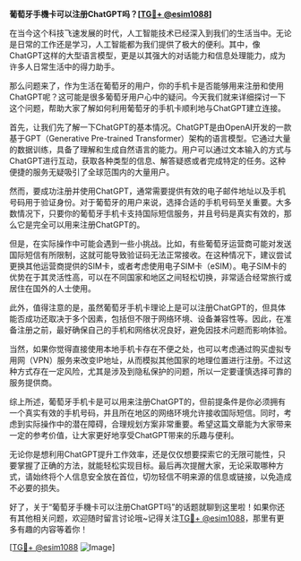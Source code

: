 **葡萄牙手機卡可以注册ChatGPT吗？[[TG💪+ @esim1088](https://t.me/s/esim1088)]**

在当今这个科技飞速发展的时代，人工智能技术已经深入到我们的生活当中。无论是日常的工作还是学习，人工智能都为我们提供了极大的便利。其中，像ChatGPT这样的大型语言模型，更是以其强大的对话能力和信息处理能力，成为许多人日常生活中的得力助手。

那么问题来了，作为生活在葡萄牙的用户，你的手机卡是否能够用来注册和使用ChatGPT呢？这可能是很多葡萄牙用户心中的疑问。今天我们就来详细探讨一下这个问题，帮助大家了解如何利用葡萄牙的手机卡顺利地与ChatGPT建立连接。

首先，让我们先了解一下ChatGPT的基本情况。ChatGPT是由OpenAI开发的一款基于GPT（Generative Pre-trained Transformer）架构的语言模型。它通过大量的数据训练，具备了理解和生成自然语言的能力。用户可以通过文本输入的方式与ChatGPT进行互动，获取各种类型的信息、解答疑惑或者完成特定的任务。这种便捷的服务无疑吸引了全球范围内的大量用户。

然而，要成功注册并使用ChatGPT，通常需要提供有效的电子邮件地址以及手机号码用于验证身份。对于葡萄牙的用户来说，选择合适的手机号码至关重要。大多数情况下，只要你的葡萄牙手机卡支持国际短信服务，并且号码是真实有效的，那么它是完全可以用来注册ChatGPT的。

但是，在实际操作中可能会遇到一些小挑战。比如，有些葡萄牙运营商可能对发送国际短信有所限制，这就可能导致验证码无法正常接收。在这种情况下，建议尝试更换其他运营商提供的SIM卡，或者考虑使用电子SIM卡（eSIM）。电子SIM卡的优势在于其灵活性高，可以在不同国家和地区之间轻松切换，非常适合经常旅行或居住在国外的人士使用。

此外，值得注意的是，虽然葡萄牙手机卡理论上是可以注册ChatGPT的，但具体能否成功还取决于多个因素，包括但不限于网络环境、设备兼容性等。因此，在准备注册之前，最好确保自己的手机和网络状况良好，避免因技术问题而影响体验。

当然，如果你觉得直接使用本地手机卡存在不便之处，也可以考虑通过购买虚拟专用网（VPN）服务来改变IP地址，从而模拟其他国家的地理位置进行注册。不过这种方式存在一定风险，尤其是涉及到隐私保护的问题，所以一定要谨慎选择可靠的服务提供商。

综上所述，葡萄牙手机卡是可以用来注册ChatGPT的，但前提条件是你必须拥有一个真实有效的手机号码，并且所在地区的网络环境允许接收国际短信。同时，考虑到实际操作中的潜在障碍，合理规划方案非常重要。希望这篇文章能为大家带来一定的参考价值，让大家更好地享受ChatGPT带来的乐趣与便利。

无论你是想利用ChatGPT提升工作效率，还是仅仅想要探索它的无限可能性，只要掌握了正确的方法，就能轻松实现目标。最后再次提醒大家，无论采取哪种方式，请始终将个人信息安全放在首位，切勿轻信不明来源的信息或链接，以免造成不必要的损失。

好了，关于“葡萄牙手機卡可以注册ChatGPT吗”的话题就聊到这里啦！如果你还有其他相关问题，欢迎随时留言讨论哦~记得关注[TG💪+ @esim1088](https://t.me/s/esim1088)，那里有更多有趣的内容等着你！

[[TG💪+ @esim1088](https://t.me/s/esim1088) ![Image](https://i.postimg.cc/4NQfJmqS/Snipaste-2025-05-13-00-14-12.png)]